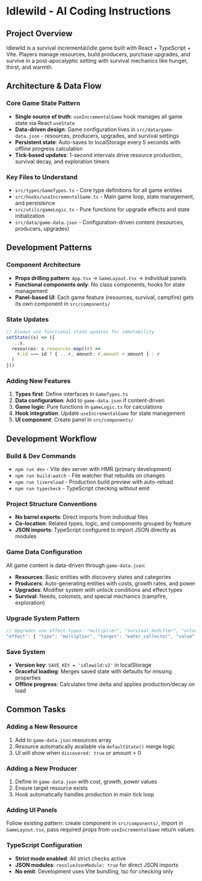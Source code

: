 # Idlewild - AI Coding Instructions

## Project Overview
Idlewild is a survival incremental/idle game built with React + TypeScript + Vite. Players manage resources, build producers, purchase upgrades, and survive in a post-apocalyptic setting with survival mechanics like hunger, thirst, and warmth.

## Architecture & Data Flow

### Core Game State Pattern
- **Single source of truth**: `useIncrementalGame` hook manages all game state via React `useState`
- **Data-driven design**: Game configuration lives in `src/data/game-data.json` - resources, producers, upgrades, and survival settings
- **Persistent state**: Auto-saves to localStorage every 5 seconds with offline progress calculation
- **Tick-based updates**: 1-second intervals drive resource production, survival decay, and exploration timers

### Key Files to Understand
- `src/types/GameTypes.ts` - Core type definitions for all game entities
- `src/hooks/useIncrementalGame.ts` - Main game loop, state management, and persistence
- `src/utils/gameLogic.ts` - Pure functions for upgrade effects and state initialization
- `src/data/game-data.json` - Configuration-driven content (resources, producers, upgrades)

## Development Patterns

### Component Architecture
- **Props drilling pattern**: `App.tsx` → `GameLayout.tsx` → individual panels
- **Functional components only**: No class components, hooks for state management
- **Panel-based UI**: Each game feature (resources, survival, campfire) gets its own component in `src/components/`

### State Updates
```typescript
// Always use functional state updates for immutability
setState((s) => ({
  ...s,
  resources: s.resources.map((r) => 
    r.id === id ? { ...r, amount: r.amount + amount } : r
  )
}))
```

### Adding New Features
1. **Types first**: Define interfaces in `GameTypes.ts`
2. **Data configuration**: Add to `game-data.json` if content-driven
3. **Game logic**: Pure functions in `gameLogic.ts` for calculations
4. **Hook integration**: Update `useIncrementalGame` for state management
5. **UI component**: Create panel in `src/components/`

## Development Workflow

### Build & Dev Commands
- `npm run dev` - Vite dev server with HMR (primary development)
- `npm run build:watch` - File watcher that rebuilds on changes
- `npm run livereload` - Production build preview with auto-reload
- `npm run typecheck` - TypeScript checking without emit

### Project Structure Conventions
- **No barrel exports**: Direct imports from individual files
- **Co-location**: Related types, logic, and components grouped by feature
- **JSON imports**: TypeScript configured to import JSON directly as modules

### Game Data Configuration
All game content is data-driven through `game-data.json`:
- **Resources**: Basic entities with discovery states and categories
- **Producers**: Auto-generating entities with costs, growth rates, and power
- **Upgrades**: Modifier system with unlock conditions and effect types
- **Survival**: Needs, colonists, and special mechanics (campfire, exploration)

### Upgrade System Pattern
```typescript
// Upgrades use effect types: "multiplier", "survival_modifier", "unlock"
"effect": { "type": "multiplier", "target": "water_collector", "value": 1.5 }
```

### Save System
- **Version key**: `SAVE_KEY = 'idlewild:v2'` in localStorage
- **Graceful loading**: Merges saved state with defaults for missing properties
- **Offline progress**: Calculates time delta and applies production/decay on load

## Common Tasks

### Adding a New Resource
1. Add to `game-data.json` resources array
2. Resource automatically available via `defaultState()` merge logic
3. UI will show when `discovered: true` or amount > 0

### Adding a New Producer
1. Define in `game-data.json` with cost, growth, power values
2. Ensure target resource exists
3. Hook automatically handles production in main tick loop

### Adding UI Panels
Follow existing pattern: create component in `src/components/`, import in `GameLayout.tsx`, pass required props from `useIncrementalGame` return values.

### TypeScript Configuration
- **Strict mode enabled**: All strict checks active
- **JSON modules**: `resolveJsonModule: true` for direct JSON imports
- **No emit**: Development uses Vite bundling, tsc for checking only